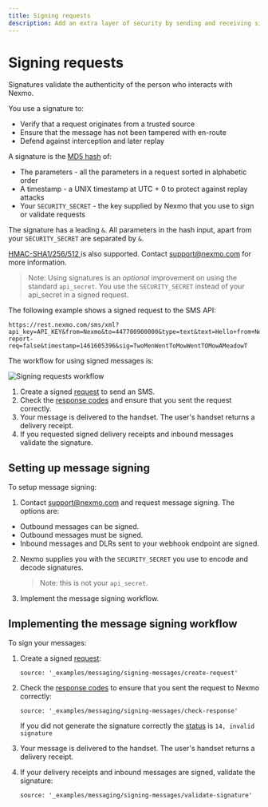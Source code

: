 ```yaml
---
title: Signing requests
description: Add an extra layer of security by sending and receiving signed requests.
---
```


# Signing requests

Signatures validate the authenticity of the person who interacts with Nexmo.

You use a signature to:

* Verify that a request originates from a trusted source
* Ensure that the message has not been tampered with en-route
* Defend against interception and later replay

A signature is the [MD5 hash](https://en.wikipedia.org/wiki/MD5) of:

* The parameters - all the parameters in a request sorted in alphabetic order
* A timestamp - a UNIX timestamp at UTC + 0 to protect against replay attacks
* Your `SECURITY_SECRET` - the key supplied by Nexmo that you use to sign or validate requests

The signature has a leading `&`. All parameters in the hash input, apart from your `SECURITY_SECRET` are separated by `&`.

[HMAC-SHA1/256/512 ](https://en.wikipedia.org/wiki/SHA-2) is also supported. Contact support@nexmo.com for more information.

> Note: Using signatures is an *optional* improvement on using the standard `api_secret`. You use the `SECURITY_SECRET` instead of your api_secret in a signed request.

The following example shows a signed request to the SMS API:

```
https://rest.nexmo.com/sms/xml?api_key=API_KEY&from=Nexmo&to=447700900000&type=text&text=Hello+from+Nexmo&status-report-req=false&timestamp=1461605396&sig=TwoMenWentToMowWentTOMowAMeadowT
```

The workflow for using signed messages is:

![Signing requests workflow](/assets/images/workflow_call_api_outbound.svg)

1. Create a signed [request](/api/sms#request) to send an SMS.
2. Check the [response codes](/api/sms#status-codes) and ensure that you sent the request correctly.
3. Your message is delivered to the handset. The user's handset returns a delivery receipt.
4. If you requested signed delivery receipts and inbound messages validate the signature.

## Setting up message signing

To setup message signing:

1. Contact <support@nexmo.com> and request message signing. The options are:

  * Outbound messages can be signed.
  * Outbound messages must be signed.
  * Inbound messages and DLRs sent to your webhook endpoint are signed.

2. Nexmo supplies you with the `SECURITY_SECRET` you use to encode and decode signatures.

    > Note: this is not your `api_secret`.

3. Implement the message signing workflow.

## Implementing the message signing workflow

To sign your messages:

1. Create a signed [request](/api/sms#request):

    ```tabbed_examples
    source: '_examples/messaging/signing-messages/create-request'
    ```

2. Check the [response codes](/api/sms#response-codes) to ensure that you sent the request to Nexmo correctly:

    ```tabbed_examples
    source: '_examples/messaging/signing-messages/check-response'
    ```

    If you did not generate the signature correctly the [status](/api/sms#status-codes) is `14, invalid signature`

3. Your message is delivered to the handset. The user's handset returns a delivery receipt.

4. If your delivery receipts and inbound messages are signed, validate the signature:

    ```tabbed_examples
    source: '_examples/messaging/signing-messages/validate-signature'
    ```
